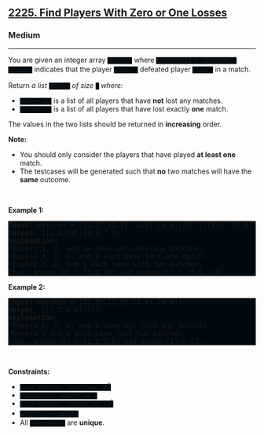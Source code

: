 <h2><a href="https://leetcode.com/problems/find-players-with-zero-or-one-losses/">2225. Find Players With Zero or One Losses</a></h2><h3>Medium</h3><hr><div><p>You are given an integer array <code style="background: rgb(0, 9, 15) !important;">matches</code> where <code style="background: rgb(0, 9, 15) !important;">matches[i] = [winner<sub>i</sub>, loser<sub>i</sub>]</code> indicates that the player <code style="background: rgb(0, 9, 15) !important;">winner<sub>i</sub></code> defeated player <code style="background: rgb(0, 9, 15) !important;">loser<sub>i</sub></code> in a match.</p>

<p>Return <em>a list </em><code style="background: rgb(0, 9, 15) !important;">answer</code><em> of size </em><code style="background: rgb(0, 9, 15) !important;">2</code><em> where:</em></p>

<ul>
	<li><code style="background: rgb(0, 9, 15) !important;">answer[0]</code> is a list of all players that have <strong>not</strong> lost any matches.</li>
	<li><code style="background: rgb(0, 9, 15) !important;">answer[1]</code> is a list of all players that have lost exactly <strong>one</strong> match.</li>
</ul>

<p>The values in the two lists should be returned in <strong>increasing</strong> order.</p>

<p><strong>Note:</strong></p>

<ul>
	<li>You should only consider the players that have played <strong>at least one</strong> match.</li>
	<li>The testcases will be generated such that <strong>no</strong> two matches will have the <strong>same</strong> outcome.</li>
</ul>

<p>&nbsp;</p>
<p><strong class="example">Example 1:</strong></p>

<pre style="background: rgb(0, 9, 15) !important;"><strong>Input:</strong> matches = [[1,3],[2,3],[3,6],[5,6],[5,7],[4,5],[4,8],[4,9],[10,4],[10,9]]
<strong>Output:</strong> [[1,2,10],[4,5,7,8]]
<strong>Explanation:</strong>
Players 1, 2, and 10 have not lost any matches.
Players 4, 5, 7, and 8 each have lost one match.
Players 3, 6, and 9 each have lost two matches.
Thus, answer[0] = [1,2,10] and answer[1] = [4,5,7,8].
</pre>

<p><strong class="example">Example 2:</strong></p>

<pre style="background: rgb(0, 9, 15) !important;"><strong>Input:</strong> matches = [[2,3],[1,3],[5,4],[6,4]]
<strong>Output:</strong> [[1,2,5,6],[]]
<strong>Explanation:</strong>
Players 1, 2, 5, and 6 have not lost any matches.
Players 3 and 4 each have lost two matches.
Thus, answer[0] = [1,2,5,6] and answer[1] = [].
</pre>

<p>&nbsp;</p>
<p><strong>Constraints:</strong></p>

<ul>
	<li><code style="background: rgb(0, 9, 15) !important;">1 &lt;= matches.length &lt;= 10<sup>5</sup></code></li>
	<li><code style="background: rgb(0, 9, 15) !important;">matches[i].length == 2</code></li>
	<li><code style="background: rgb(0, 9, 15) !important;">1 &lt;= winner<sub>i</sub>, loser<sub>i</sub> &lt;= 10<sup>5</sup></code></li>
	<li><code style="background: rgb(0, 9, 15) !important;">winner<sub>i</sub> != loser<sub>i</sub></code></li>
	<li>All <code style="background: rgb(0, 9, 15) !important;">matches[i]</code> are <strong>unique</strong>.</li>
</ul>
</div>